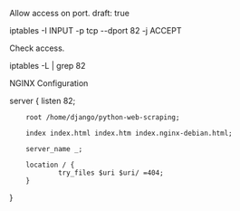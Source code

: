 Allow access on port.
draft: true

iptables -I INPUT -p tcp --dport 82 -j ACCEPT

Check access.

iptables -L | grep 82

NGINX Configuration

server {
        listen 82;

        root /home/django/python-web-scraping;

        index index.html index.htm index.nginx-debian.html;

        server_name _;

        location / {
                try_files $uri $uri/ =404;
        }
}
